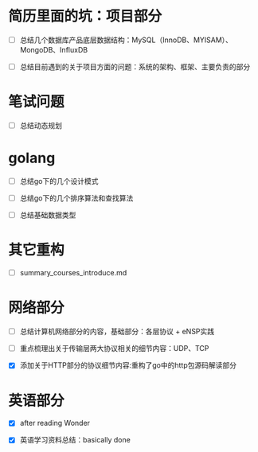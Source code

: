 # 简历里面的坑：项目部分

- [ ] 总结几个数据库产品底层数据结构：MySQL（InnoDB、MYISAM）、MongoDB、InfluxDB

- [ ] 总结目前遇到的关于项目方面的问题：系统的架构、框架、主要负责的部分

# 笔试问题

- [ ] 总结动态规划

# golang

- [ ] 总结go下的几个设计模式
- [ ] 总结go下的几个排序算法和查找算法
- [ ] 总结基础数据类型


# 其它重构

- [ ] summary_courses_introduce.md

# 网络部分
- [ ] 总结计算机网络部分的内容，基础部分：各层协议 + eNSP实践

- [ ] 重点梳理出关于传输层两大协议相关的细节内容：UDP、TCP

- [x] 添加关于HTTP部分的协议细节内容:重构了go中的http包源码解读部分

# 英语部分

- [x] after reading Wonder

- [x] 英语学习资料总结：basically done
